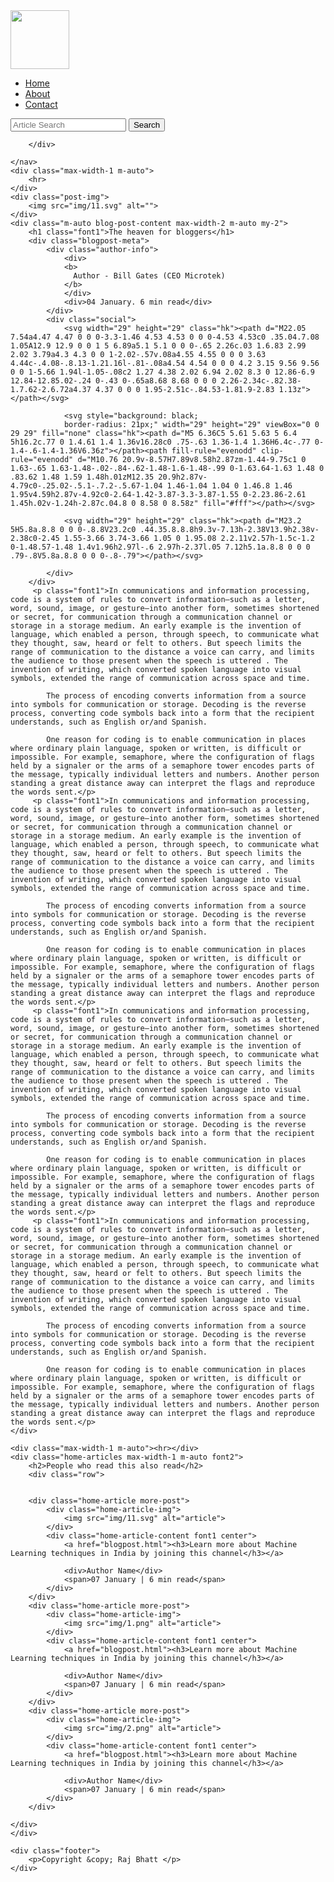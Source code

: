 <!DOCTYPE html>
<html lang="en">
<head>
    <meta charset="UTF-8">
    <meta name="viewport" content="width=device-width, initial-scale=1.0">
    <link rel="stylesheet" href="css/utils.css">
    <link rel="stylesheet" href="css/style.css">
    <link rel="stylesheet" href="css/blogpost.css">
    <link rel="stylesheet" href="css/mobile.css">
    <title>iBlog - Heaven for bloggers</title>
</head>
<body>
    <nav class="navigation max-width-1 m-auto">
        <div class="nav-left">
            <a href="/">
                <span><img src="img/logo.png" width="94px" alt=""></span>
            </a>
            <ul>
                <li><a href="index.html">Home</a></li>
                <li><a href="contact.html">About</a></li>
                <li><a href="contact.html">Contact</a></li>
            </ul>
        </div>
        <div class="nav-right">
            <form action="search.html" method="get">
                <input class="form-input" type="text" name="query" placeholder="Article Search">
                <button class="btn">Search</button>
            </form>

        </div>

    </nav>
    <div class="max-width-1 m-auto">
        <hr>
    </div>
    <div class="post-img">
        <img src="img/11.svg" alt="">
    </div>
    <div class="m-auto blog-post-content max-width-2 m-auto my-2">
        <h1 class="font1">The heaven for bloggers</h1>
        <div class="blogpost-meta">
            <div class="author-info">
                <div>
                <b>
                  Author - Bill Gates (CEO Microtek)
                </b>
                </div>
                <div>04 January. 6 min read</div>
            </div>
            <div class="social">
                <svg width="29" height="29" class="hk"><path d="M22.05 7.54a4.47 4.47 0 0 0-3.3-1.46 4.53 4.53 0 0 0-4.53 4.53c0 .35.04.7.08 1.05A12.9 12.9 0 0 1 5 6.89a5.1 5.1 0 0 0-.65 2.26c.03 1.6.83 2.99 2.02 3.79a4.3 4.3 0 0 1-2.02-.57v.08a4.55 4.55 0 0 0 3.63 4.44c-.4.08-.8.13-1.21.16l-.81-.08a4.54 4.54 0 0 0 4.2 3.15 9.56 9.56 0 0 1-5.66 1.94l-1.05-.08c2 1.27 4.38 2.02 6.94 2.02 8.3 0 12.86-6.9 12.84-12.85.02-.24 0-.43 0-.65a8.68 8.68 0 0 0 2.26-2.34c-.82.38-1.7.62-2.6.72a4.37 4.37 0 0 0 1.95-2.51c-.84.53-1.81.9-2.83 1.13z"></path></svg>

                <svg style="background: black;
                border-radius: 21px;" width="29" height="29" viewBox="0 0 29 29" fill="none" class="hk"><path d="M5 6.36C5 5.61 5.63 5 6.4 5h16.2c.77 0 1.4.61 1.4 1.36v16.28c0 .75-.63 1.36-1.4 1.36H6.4c-.77 0-1.4-.6-1.4-1.36V6.36z"></path><path fill-rule="evenodd" clip-rule="evenodd" d="M10.76 20.9v-8.57H7.89v8.58h2.87zm-1.44-9.75c1 0 1.63-.65 1.63-1.48-.02-.84-.62-1.48-1.6-1.48-.99 0-1.63.64-1.63 1.48 0 .83.62 1.48 1.59 1.48h.01zM12.35 20.9h2.87v-4.79c0-.25.02-.5.1-.7.2-.5.67-1.04 1.46-1.04 1.04 0 1.46.8 1.46 1.95v4.59h2.87v-4.92c0-2.64-1.42-3.87-3.3-3.87-1.55 0-2.23.86-2.61 1.45h.02v-1.24h-2.87c.04.8 0 8.58 0 8.58z" fill="#fff"></path></svg>

                <svg width="29" height="29" class="hk"><path d="M23.2 5H5.8a.8.8 0 0 0-.8.8V23.2c0 .44.35.8.8.8h9.3v-7.13h-2.38V13.9h2.38v-2.38c0-2.45 1.55-3.66 3.74-3.66 1.05 0 1.95.08 2.2.11v2.57h-1.5c-1.2 0-1.48.57-1.48 1.4v1.96h2.97l-.6 2.97h-2.37l.05 7.12h5.1a.8.8 0 0 0 .79-.8V5.8a.8.8 0 0 0-.8-.79"></path></svg>

            </div>
        </div>
         <p class="font1">In communications and information processing, code is a system of rules to convert information—such as a letter, word, sound, image, or gesture—into another form, sometimes shortened or secret, for communication through a communication channel or storage in a storage medium. An early example is the invention of language, which enabled a person, through speech, to communicate what they thought, saw, heard or felt to others. But speech limits the range of communication to the distance a voice can carry, and limits the audience to those present when the speech is uttered . The invention of writing, which converted spoken language into visual symbols, extended the range of communication across space and time.

            The process of encoding converts information from a source into symbols for communication or storage. Decoding is the reverse process, converting code symbols back into a form that the recipient understands, such as English or/and Spanish.
            
            One reason for coding is to enable communication in places where ordinary plain language, spoken or written, is difficult or impossible. For example, semaphore, where the configuration of flags held by a signaler or the arms of a semaphore tower encodes parts of the message, typically individual letters and numbers. Another person standing a great distance away can interpret the flags and reproduce the words sent.</p>
         <p class="font1">In communications and information processing, code is a system of rules to convert information—such as a letter, word, sound, image, or gesture—into another form, sometimes shortened or secret, for communication through a communication channel or storage in a storage medium. An early example is the invention of language, which enabled a person, through speech, to communicate what they thought, saw, heard or felt to others. But speech limits the range of communication to the distance a voice can carry, and limits the audience to those present when the speech is uttered . The invention of writing, which converted spoken language into visual symbols, extended the range of communication across space and time.

            The process of encoding converts information from a source into symbols for communication or storage. Decoding is the reverse process, converting code symbols back into a form that the recipient understands, such as English or/and Spanish.
            
            One reason for coding is to enable communication in places where ordinary plain language, spoken or written, is difficult or impossible. For example, semaphore, where the configuration of flags held by a signaler or the arms of a semaphore tower encodes parts of the message, typically individual letters and numbers. Another person standing a great distance away can interpret the flags and reproduce the words sent.</p>
         <p class="font1">In communications and information processing, code is a system of rules to convert information—such as a letter, word, sound, image, or gesture—into another form, sometimes shortened or secret, for communication through a communication channel or storage in a storage medium. An early example is the invention of language, which enabled a person, through speech, to communicate what they thought, saw, heard or felt to others. But speech limits the range of communication to the distance a voice can carry, and limits the audience to those present when the speech is uttered . The invention of writing, which converted spoken language into visual symbols, extended the range of communication across space and time.

            The process of encoding converts information from a source into symbols for communication or storage. Decoding is the reverse process, converting code symbols back into a form that the recipient understands, such as English or/and Spanish.
            
            One reason for coding is to enable communication in places where ordinary plain language, spoken or written, is difficult or impossible. For example, semaphore, where the configuration of flags held by a signaler or the arms of a semaphore tower encodes parts of the message, typically individual letters and numbers. Another person standing a great distance away can interpret the flags and reproduce the words sent.</p>
         <p class="font1">In communications and information processing, code is a system of rules to convert information—such as a letter, word, sound, image, or gesture—into another form, sometimes shortened or secret, for communication through a communication channel or storage in a storage medium. An early example is the invention of language, which enabled a person, through speech, to communicate what they thought, saw, heard or felt to others. But speech limits the range of communication to the distance a voice can carry, and limits the audience to those present when the speech is uttered . The invention of writing, which converted spoken language into visual symbols, extended the range of communication across space and time.

            The process of encoding converts information from a source into symbols for communication or storage. Decoding is the reverse process, converting code symbols back into a form that the recipient understands, such as English or/and Spanish.
            
            One reason for coding is to enable communication in places where ordinary plain language, spoken or written, is difficult or impossible. For example, semaphore, where the configuration of flags held by a signaler or the arms of a semaphore tower encodes parts of the message, typically individual letters and numbers. Another person standing a great distance away can interpret the flags and reproduce the words sent.</p>
    </div>

    <div class="max-width-1 m-auto"><hr></div>
    <div class="home-articles max-width-1 m-auto font2">
        <h2>People who read this also read</h2>
        <div class="row">

       
        <div class="home-article more-post">
            <div class="home-article-img">
                <img src="img/11.svg" alt="article">
            </div>
            <div class="home-article-content font1 center">
                <a href="blogpost.html"><h3>Learn more about Machine Learning techniques in India by joining this channel</h3></a>
                
                <div>Author Name</div>
                <span>07 January | 6 min read</span>
            </div>
        </div>
        <div class="home-article more-post">
            <div class="home-article-img">
                <img src="img/1.png" alt="article">
            </div>
            <div class="home-article-content font1 center">
                <a href="blogpost.html"><h3>Learn more about Machine Learning techniques in India by joining this channel</h3></a>
                
                <div>Author Name</div>
                <span>07 January | 6 min read</span>
            </div>
        </div>
        <div class="home-article more-post">
            <div class="home-article-img">
                <img src="img/2.png" alt="article">
            </div>
            <div class="home-article-content font1 center">
                <a href="blogpost.html"><h3>Learn more about Machine Learning techniques in India by joining this channel</h3></a>
                
                <div>Author Name</div>
                <span>07 January | 6 min read</span>
            </div>
        </div>
        
    </div>
    </div>

    <div class="footer">
        <p>Copyright &copy; Raj Bhatt </p>
    </div>
</body>
</html>